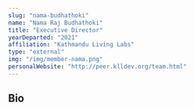 ```yaml
---
slug: "nama-budhathoki"
name: "Nama Raj Budhathoki"
title: "Executive Director"
yearDeparted: "2021"
affiliation: "Kathmandu Living Labs"
type: "external"
img: "/img/member-nama.png"
personalWebsite: "http://peer.klldev.org/team.html"
---
```

## Bio

